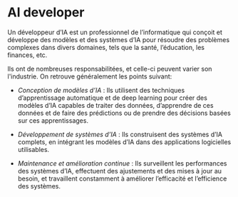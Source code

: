 # AI developer

Un développeur d’IA est un professionnel de l’informatique qui conçoit et développe des modèles et des systèmes d’IA pour résoudre des problèmes complexes dans divers domaines, tels que la santé, l’éducation, les finances, etc.

Ils ont de nombreuses responsabilitées, et celle-ci peuvent varier son l'industrie. On retrouve généralement les points suivant: 

- *Conception de modèles d’IA* : Ils utilisent des techniques d’apprentissage automatique et de deep learning pour créer des modèles d’IA capables de traiter des données, d’apprendre de ces données et de faire des prédictions ou de prendre des décisions basées sur ces apprentissages.


- *Développement de systèmes d’IA* : Ils construisent des systèmes d’IA complets, en intégrant les modèles d’IA dans des applications logicielles utilisables.


- *Maintenance et amélioration continue* : Ils surveillent les performances des systèmes d’IA, effectuent des ajustements et des mises à jour au besoin, et travaillent constamment à améliorer l’efficacité et l’efficience des systèmes.
